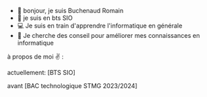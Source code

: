 - 👋 bonjour, je suis Buchenaud Romain
- 💼 je suis en bts SIO
- 💻 Je suis en train d'apprendre l'informatique en générale
- 🤔 Je cherche des conseil pour améliorer mes connaissances en informatique

à propos de moi ✌ :

actuellement: [BTS SIO]

avant [BAC technologique STMG 2023/2024]
